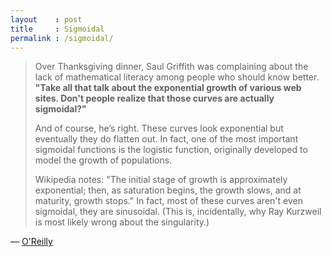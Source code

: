 ```yaml
---
layout    : post
title     : Sigmoidal
permalink : /sigmoidal/
---
```


> Over Thanksgiving dinner, Saul Griffith was complaining about the lack of
> mathematical literacy among people who should know better. **"Take all that talk
> about the exponential growth of various web sites. Don't people realize that
> those curves are actually sigmoidal?"**
> 
> And of course, he’s right. These curves look exponential but eventually they
> do flatten out. In fact, one of the most important sigmoidal functions is the
> logistic function, originally developed to model the growth of populations.
> 
> Wikipedia notes: "The initial stage of growth is approximately exponential;
> then, as saturation begins, the growth slows, and at maturity, growth stops."
> In fact, most of these curves aren't even sigmoidal, they are sinusoidal.
> (This is, incidentally, why Ray Kurzweil is most likely wrong about the
> singularity.)

&mdash; [O'Reilly](http://radar.oreilly.com/2007/11/its-not-exponential-its-sigmoi.html)
